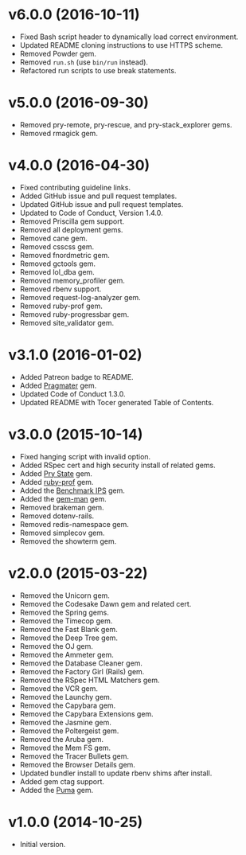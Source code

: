 # v6.0.0 (2016-10-11)

- Fixed Bash script header to dynamically load correct environment.
- Updated README cloning instructions to use HTTPS scheme.
- Removed Powder gem.
- Removed `run.sh` (use `bin/run` instead).
- Refactored run scripts to use break statements.

# v5.0.0 (2016-09-30)

- Removed pry-remote, pry-rescue, and pry-stack_explorer gems.
- Removed rmagick gem.

# v4.0.0 (2016-04-30)

- Fixed contributing guideline links.
- Added GitHub issue and pull request templates.
- Updated GitHub issue and pull request templates.
- Updated to Code of Conduct, Version 1.4.0.
- Removed Priscilla gem support.
- Removed all deployment gems.
- Removed cane gem.
- Removed csscss gem.
- Removed fnordmetric gem.
- Removed gctools gem.
- Removed lol_dba gem.
- Removed memory_profiler gem.
- Removed rbenv support.
- Removed request-log-analyzer gem.
- Removed ruby-prof gem.
- Removed ruby-progressbar gem.
- Removed site_validator gem.

# v3.1.0 (2016-01-02)

- Added Patreon badge to README.
- Added [Pragmater](https://github.com/bkuhlmann/pragmater) gem.
- Updated Code of Conduct 1.3.0.
- Updated README with Tocer generated Table of Contents.

# v3.0.0 (2015-10-14)

- Fixed hanging script with invalid option.
- Added RSpec cert and high security install of related gems.
- Added [Pry State](https://github.com/SudhagarS/pry-state) gem.
- Added [ruby-prof](https://github.com/ruby-prof/ruby-prof) gem.
- Added the [Benchmark IPS](https://github.com/evanphx/benchmark-ips) gem.
- Added the [gem-man](https://github.com/defunkt/gem-man) gem.
- Removed brakeman gem.
- Removed dotenv-rails.
- Removed redis-namespace gem.
- Removed simplecov gem.
- Removed the showterm gem.

# v2.0.0 (2015-03-22)

- Removed the Unicorn gem.
- Removed the Codesake Dawn gem and related cert.
- Removed the Spring gems.
- Removed the Timecop gem.
- Removed the Fast Blank gem.
- Removed the Deep Tree gem.
- Removed the OJ gem.
- Removed the Ammeter gem.
- Removed the Database Cleaner gem.
- Removed the Factory Girl (Rails) gem.
- Removed the RSpec HTML Matchers gem.
- Removed the VCR gem.
- Removed the Launchy gem.
- Removed the Capybara gem.
- Removed the Capybara Extensions gem.
- Removed the Jasmine gem.
- Removed the Poltergeist gem.
- Removed the Aruba gem.
- Removed the Mem FS gem.
- Removed the Tracer Bullets gem.
- Removed the Browser Details gem.
- Updated bundler install to update rbenv shims after install.
- Added gem ctag support.
- Added the [Puma](http://puma.io) gem.

# v1.0.0 (2014-10-25)

- Initial version.
